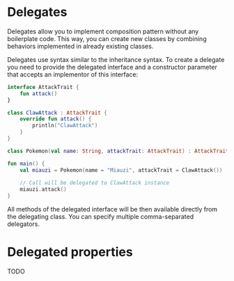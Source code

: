 # Delegates
Delegates allow you to implement composition pattern without any boilerplate code. This way, you can create new
classes by combining behaviors implemented in already existing classes.

Delegates use syntax similar to the inheritance syntax. To create a delegate you need to
provide the delegated interface and a constructor parameter that accepts an implementor of this
interface:

```kotlin
interface AttackTrait {
    fun attack()
}

class ClawAttack : AttackTrait {
    override fun attack() {
        println("ClawAttack")
    }
}

class Pokemon(val name: String, attackTrait: AttackTrait) : AttackTrait by attackTrait

fun main() {
    val miauzi = Pokemon(name = "Miauzi", attackTrait = ClawAttack())
    
    // Call will be delegated to ClawAttack instance
    miauzi.attack()
}
```

All methods of the delegated interface will be then available directly from the delegating class.
You can specify multiple comma-separated delegators.

# Delegated properties
TODO